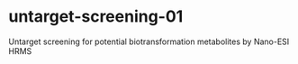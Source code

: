 # untarget-screening-01
Untarget screening for potential biotransformation metabolites by Nano-ESI HRMS
